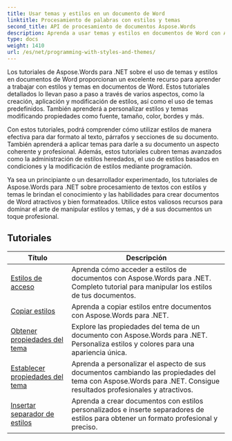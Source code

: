 ```yaml
---
title: Usar temas y estilos en un documento de Word
linktitle: Procesamiento de palabras con estilos y temas
second_title: API de procesamiento de documentos Aspose.Words
description: Aprenda a usar temas y estilos en documentos de Word con Aspose.Words para .NET. Aprenda a crear, aplicar y personalizar estilos y temas en sus documentos de Word con tutoriales paso a paso y ejemplos de código C#.
type: docs
weight: 1410
url: /es/net/programming-with-styles-and-themes/
---
```

Los tutoriales de Aspose.Words para .NET sobre el uso de temas y estilos en documentos de Word proporcionan un excelente recurso para aprender a trabajar con estilos y temas en documentos de Word. Estos tutoriales detallados lo llevan paso a paso a través de varios aspectos, como la creación, aplicación y modificación de estilos, así como el uso de temas predefinidos. También aprenderá a personalizar estilos y temas modificando propiedades como fuente, tamaño, color, bordes y más.

Con estos tutoriales, podrá comprender cómo utilizar estilos de manera efectiva para dar formato al texto, párrafos y secciones de su documento. También aprenderá a aplicar temas para darle a su documento un aspecto coherente y profesional. Además, estos tutoriales cubren temas avanzados como la administración de estilos heredados, el uso de estilos basados en condiciones y la modificación de estilos mediante programación.

Ya sea un principiante o un desarrollador experimentado, los tutoriales de Aspose.Words para .NET sobre procesamiento de textos con estilos y temas le brindan el conocimiento y las habilidades para crear documentos de Word atractivos y bien formateados. Utilice estos valiosos recursos para dominar el arte de manipular estilos y temas, y dé a sus documentos un toque profesional.

 ## Tutoriales
| Título | Descripción |
| --- | --- |
| [Estilos de acceso](./access-styles/) | Aprenda cómo acceder a estilos de documentos con Aspose.Words para .NET. Completo tutorial para manipular los estilos de tus documentos. |
| [Copiar estilos](./copy-styles/) | Aprenda a copiar estilos entre documentos con Aspose.Words para .NET. |
| [Obtener propiedades del tema](./get-theme-properties/) | Explore las propiedades del tema de un documento con Aspose.Words para .NET. Personaliza estilos y colores para una apariencia única. |
| [Establecer propiedades del tema](./set-theme-properties/) | Aprenda a personalizar el aspecto de sus documentos cambiando las propiedades del tema con Aspose.Words para .NET. Consigue resultados profesionales y atractivos. |
| [Insertar separador de estilos](./insert-style-separator/) | Aprenda a crear documentos con estilos personalizados e inserte separadores de estilos para obtener un formato profesional y preciso. |